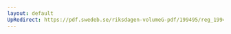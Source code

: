 ```yaml
---
layout: default
UpRedirect: https://pdf.swedeb.se/riksdagen-volumeG-pdf/199495/reg_199495_LU/reg_199495_LU_0007.pdf
---
```

